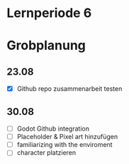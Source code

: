 # Lernperiode 6
# Grobplanung
## 23.08
- [X] Github repo zusammenarbeit testen

## 30.08
- [ ] Godot Github integration
- [ ] Placeholder & Pixel art hinzufügen
- [ ] familiarizing with the enviroment
- [ ] character platzieren
